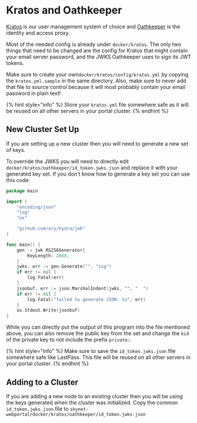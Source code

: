 # Kratos and Oathkeeper

[Kratos](https://www.ory.sh/kratos) is our user management system of choice and [Oathkeeper](https://www.ory.sh/oathkeeper) is the identity and access proxy.

Most of the needed config is already under `docker/kratos`. The only two things that need to be changed are the config for Kratos that might contain your email server password, and the JWKS Oathkeeper uses to sign its JWT tokens.

Make sure to create your own`docker/kratos/config/kratos.yml` by copying the `kratos.yml.sample` in the same directory. Also, make sure to never add that file to source control because it will most probably contain your email password in plain text!

{% hint style="info" %}
Store your `kratos.yml` file somewhere safe as it will be reused on all other servers in your portal cluster.
{% endhint %}

## New Cluster Set Up

If you are setting up a new cluster then you will need to generate a new set of keys. 

To override the JWKS you will need to directly edit `docker/kratos/oathkeeper/id_token.jwks.json` and replace it with your generated key set. If you don't know how to generate a key set you can use this code:

```go
package main

import (
    "encoding/json"
    "log"
    "os"

    "github.com/ory/hydra/jwk"
)

func main() {
    gen := jwk.RS256Generator{
        KeyLength: 2048,
    }
    jwks, err := gen.Generate("", "sig")
    if err != nil {
        log.Fatal(err)
    }
    jsonbuf, err := json.MarshalIndent(jwks, "", "  ")
    if err != nil {
        log.Fatal("failed to generate JSON: %s", err)
    }
    os.Stdout.Write(jsonbuf)
}
```

While you can directly put the output of this program into the file mentioned above, you can also remove the public key from the set and change the `kid` of the private key to not include the prefix `private:`.

{% hint style="info" %}
Make sure to save the `id_token.jwks.json` file somewhere safe like LastPass. This file will be reused on all other servers in your portal cluster. 
{% endhint %}

## Adding to a Cluster

If you are adding a new node to an existing cluster then you will be using the keys generated when the cluster was initialized. Copy the common `id_token.jwks.json` file to `skynet-webportal/docker/kratos/oathkeeper/id_token.jwks.json`


